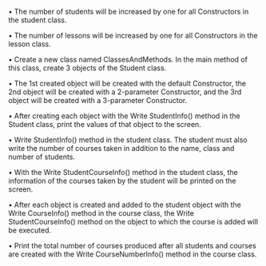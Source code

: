 • The number of students will be increased by one for all Constructors in the student class.

• The number of lessons will be increased by one for all Constructors in the lesson class.

• Create a new class named ClassesAndMethods. In the main method of this class, create 3 objects of the Student class.

• The 1st created object will be created with the default Constructor, the 2nd object will be created with a 2-parameter Constructor, and the 3rd object will be created with a 3-parameter Constructor.

• After creating each object with the Write StudentInfo() method in the Student class, print the values of that object to the screen.

• Write StudentInfo() method in the student class. The student must also write the number of courses taken in addition to the name, class and number of students.

• With the Write StudentCourseInfo() method in the student class, the information of the courses taken by the student will be printed on the screen.

• After each object is created and added to the student object with the Write CourseInfo() method in the course class, the Write StudentCourseInfo() method on the object to which the course is added will be executed.

• Print the total number of courses produced after all students and courses are created with the Write CourseNumberInfo() method in the course class.
